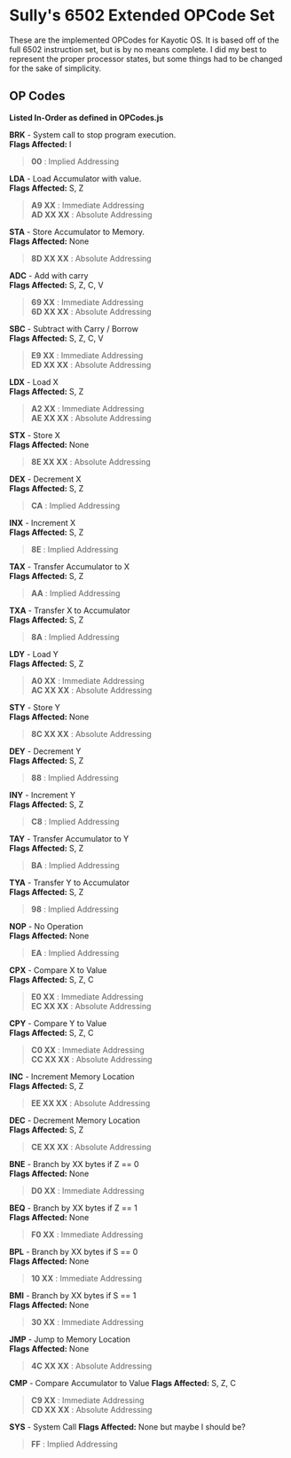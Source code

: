 Sully's 6502 Extended OPCode Set
=================================
These are the implemented OPCodes for Kayotic OS.  It is based off of the full 6502 instruction set, but is by no means complete.  I did my best to represent the proper processor states, but some things had to be changed for the sake of simplicity.

OP Codes
--------
__Listed In-Order as defined in OPCodes.js__

__BRK__ - System call to stop program execution.  
__Flags Affected:__ I  
> __00__ : Implied Addressing  


__LDA__ - Load Accumulator with value.  
__Flags Affected:__ S, Z  
> __A9 XX__ : Immediate Addressing  
> __AD XX XX__ : Absolute Addressing  


__STA__ - Store Accumulator to Memory.  
__Flags Affected:__ None  
> __8D XX XX__ : Absolute Addressing


__ADC__ - Add with carry  
__Flags Affected:__ S, Z, C, V  
> __69 XX__ : Immediate Addressing  
> __6D XX XX__ : Absolute Addressing


__SBC__ - Subtract with Carry / Borrow  
__Flags Affected:__ S, Z, C, V  
> __E9 XX__ : Immediate Addressing  
> __ED XX XX__ : Absolute Addressing


__LDX__ - Load X  
__Flags Affected:__ S, Z
> __A2 XX__ : Immediate Addressing  
> __AE XX XX__ : Absolute Addressing  


__STX__ - Store X  
__Flags Affected:__ None  
> __8E XX XX__ : Absolute Addressing  


__DEX__ - Decrement X  
__Flags Affected:__ S, Z  
> __CA__ : Implied Addressing  


__INX__ - Increment X  
__Flags Affected:__ S, Z  
> __8E__ : Implied Addressing  


__TAX__ - Transfer Accumulator to X  
__Flags Affected:__ S, Z  
> __AA__ : Implied Addressing


__TXA__ - Transfer X to Accumulator  
__Flags Affected:__ S, Z  
> __8A__ : Implied Addressing  


__LDY__ - Load Y  
__Flags Affected:__ S, Z
> __A0 XX__ : Immediate Addressing  
> __AC XX XX__ : Absolute Addressing  


__STY__ - Store Y  
__Flags Affected:__ None  
> __8C XX XX__ : Absolute Addressing  


__DEY__ - Decrement Y  
__Flags Affected:__ S, Z  
> __88__ : Implied Addressing  


__INY__ - Increment Y  
__Flags Affected:__ S, Z  
> __C8__ : Implied Addressing


__TAY__ - Transfer Accumulator to Y  
__Flags Affected:__ S, Z  
> __BA__ : Implied Addressing


__TYA__ - Transfer Y to Accumulator  
__Flags Affected:__ S, Z  
> __98__ : Implied Addressing  


__NOP__ - No Operation  
__Flags Affected:__ None  
> __EA__ : Implied Addressing  


__CPX__ - Compare X to Value  
__Flags Affected:__ S, Z, C
> __E0 XX__ : Immediate Addressing  
> __EC XX XX__ : Absolute Addressing  


__CPY__ - Compare Y to Value  
__Flags Affected:__ S, Z, C
> __C0 XX__ : Immediate Addressing  
> __CC XX XX__ : Absolute Addressing  


__INC__ - Increment Memory Location  
__Flags Affected:__ S, Z  
> __EE XX XX__ : Absolute Addressing


__DEC__ - Decrement Memory Location  
__Flags Affected:__ S, Z  
> __CE XX XX__ : Absolute Addressing  


__BNE__ - Branch by XX bytes if Z == 0  
__Flags Affected:__ None  
> __D0 XX__ : Immediate Addressing  


__BEQ__ - Branch by XX bytes if Z == 1  
__Flags Affected:__ None  
> __F0 XX__ : Immediate Addressing  


__BPL__ - Branch by XX bytes if S == 0  
__Flags Affected:__ None  
> __10 XX__ : Immediate Addressing  


__BMI__ - Branch by XX bytes if S == 1  
__Flags Affected:__ None  
> __30 XX__ : Immediate Addressing


__JMP__ - Jump to Memory Location  
__Flags Affected:__ None  
> __4C XX XX__ : Absolute Addressing  


__CMP__ - Compare Accumulator to Value
__Flags Affected:__ S, Z, C  
> __C9 XX__ : Immediate Addressing  
> __CD XX XX__ : Absolute Addressing  


__SYS__ - System Call
__Flags Affected:__ None but maybe I should be?
> __FF__ : Implied Addressing